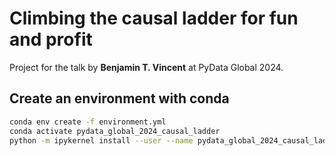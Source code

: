 # Climbing the causal ladder for fun and profit
Project for the talk by **Benjamin T. Vincent** at PyData Global 2024.

## Create an environment with conda

```bash
conda env create -f environment.yml
conda activate pydata_global_2024_causal_ladder
python -m ipykernel install --user --name pydata_global_2024_causal_ladder
```